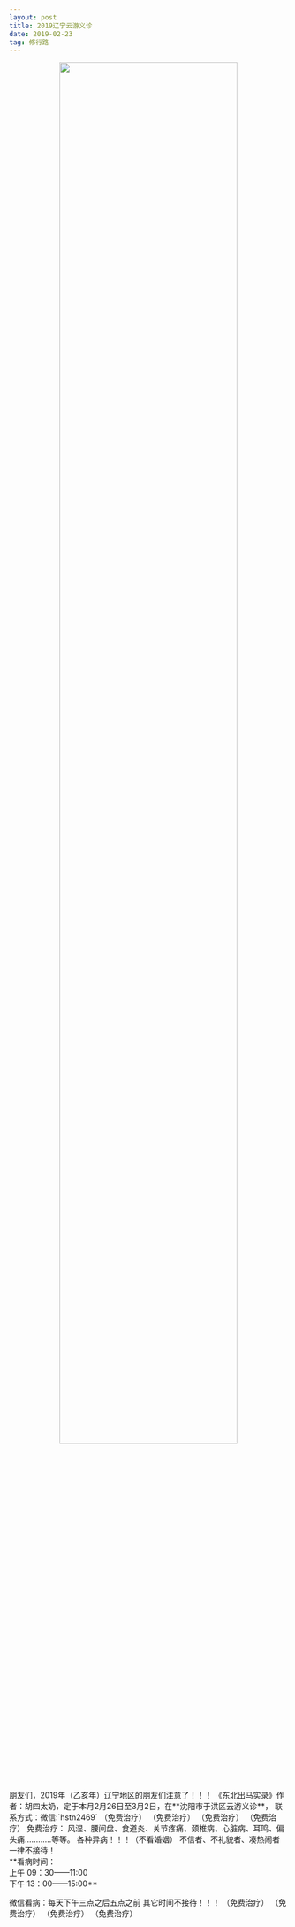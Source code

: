 ```yaml
---
layout: post
title: 2019辽宁云游义诊
date: 2019-02-23  
tag: 修行路
---
```

 <div align="center">
   <img src="../../../assets/images/acitvity/logo2.jpg" width="80%" />  
</div>
朋友们，2019年（乙亥年）辽宁地区的朋友们注意了！！！ 《东北出马实录》作者：胡四太奶，定于本月2月26日至3月2日，在**沈阳市于洪区云游义诊**， 联系方式：微信:`hstn2469`
（免费治疗） （免费治疗） （免费治疗） （免费治疗）
免费治疗： 风湿、腰间盘、食道炎、关节疼痛、颈椎病、心脏病、耳鸣、偏头痛............等等。
各种异病！！！（不看婚姻）
不信者、不礼貌者、凑热闹者一律不接待！<br>
**看病时间：<br>
上午 09：30——11:00<br>
下午 13：00——15:00**<br>
<p class="text-red">
微信看病：每天下午三点之后五点之前
其它时间不接待！！！
（免费治疗） （免费治疗） （免费治疗） （免费治疗）
</p>

 
